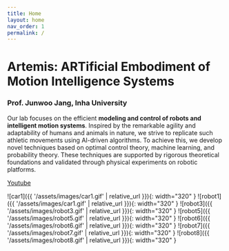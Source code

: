 ```yaml
---
title: Home
layout: home
nav_order: 1
permalink: /
---
```


# Artemis: ARTificial Embodiment of Motion Intelligence Systems

### Prof. Junwoo Jang, Inha University

Our lab focuses on the efficient **modeling and control of robots and intelligent motion systems**. Inspired by the remarkable agility and adaptability of humans and animals in nature, we strive to replicate such athletic movements using AI-driven algorithms. To achieve this, we develop novel techniques based on optimal control theory, machine learning, and probability theory. These techniques are supported by rigorous theoretical foundations and validated through physical experiments on robotic platforms.

[Youtube](https://www.youtube.com/channel/UCF_fnL_JG-Y0Xm9hdpdjSkQ)

![car1]({{ '/assets/images/car1.gif' | relative_url }}){: width="320" }
![robot1]({{ '/assets/images/car1.gif' | relative_url }}){: width="320" }
![robot3]({{ '/assets/images/robot3.gif' | relative_url }}){: width="320" }
![robot5]({{ '/assets/images/robot5.gif' | relative_url }}){: width="320" }
![robot6]({{ '/assets/images/robot6.gif' | relative_url }}){: width="320" }
![robot7]({{ '/assets/images/robot7.gif' | relative_url }}){: width="320" }
![robot8]({{ '/assets/images/robot8.gif' | relative_url }}){: width="320" }
